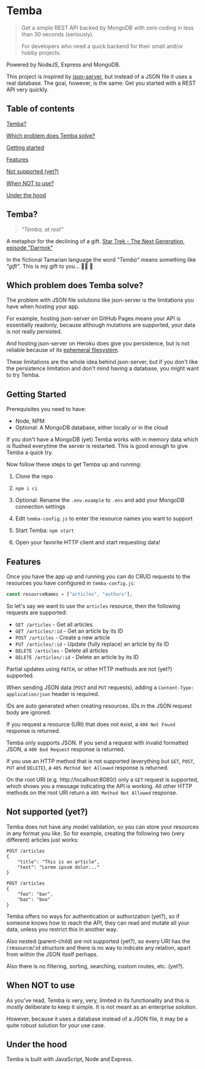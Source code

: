 # Temba

> Get a simple REST API backed by MongoDB with zero coding in less than 30 seconds (seriously).
>
> For developers who need a quick backend for their small and/or hobby projects.

Powered by NodeJS, Express and MongoDB.

This project is inspired by [json-server](https://github.com/typicode/json-server), but instead of a JSON file it uses a real database. The goal, however, is the same: Get you started with a REST API very quickly.

## Table of contents

[Temba?](#temba)

[Which problem does Temba solve?](#which-problem-does-temba-solve)

[Getting started](#getting-started)

[Features](#features)

[Not supported (yet?)](#not-supported-yet)

[When NOT to use?](#when-not-to-use)

[Under the hood](#under-the-hood)

## Temba?

> _"Temba, at rest"_

A metaphor for the declining of a gift. [Star Trek - The Next Generation, episode "Darmok"](https://memory-alpha.fandom.com/wiki/Temba)

In the fictional Tamarian language the word _"Temba"_ means something like _"gift"_. This is my gift to you... 🧔🏻 💖

## Which problem does Temba solve?

The problem with JSON file solutions like json-server is the limitations you have when hosting your app.

For example, hosting json-server on GitHub Pages means your API is essentially readonly, because although mutations are supported, your data is not really persisted.

And hosting json-server on Heroku does give you persistence, but is not reliable because of its [ephemeral filesystem](https://devcenter.heroku.com/articles/dynos#ephemeral-filesystem).

These limitations are the whole idea behind json-server, but if you don't like the persistence limitation and don't mind having a database, you might want to try Temba.

## Getting Started

Prerequisites you need to have:

- Node, NPM
- Optional: A MongoDB database, either locally or in the cloud

If you don't have a MongoDB (yet) Temba works with in memory data which is flushed everytime the server is restarted. This is good enough to give Temba a quick try.

Now follow these steps to get Temba up and running:

1. Clone the repo

2. `npm i ci`

3. Optional: Rename the `.env.example` to `.env` and add your MongoDB connection settings

4. Edit `temba-config.js` to enter the resource names you want to support

5. Start Temba: `npm start`

6. Open your favorite HTTP client and start requesting data!

## Features

Once you have the app up and running you can do CRUD requests to the resources you have configured in `temba-config.js`:

```js
const resourceNames = ["articles", "authors"];
```

So let's say we want to use the `articles` resource, then the following requests are supported:

- `GET /articles` - Get all articles
- `GET /articles/:id` - Get an article by its ID
- `POST /articles` - Create a new article
- `PUT /articles/:id` - Update (fully replace) an article by its ID
- `DELETE /articles` - Delete all articles
- `DELETE /articles/:id` - Delete an article by its ID

Partial updates using `PATCH`, or other HTTP methods are not (yet?) supported.

When sending JSON data (`POST` and `PUT` requests), adding a `Content-Type: application/json` header is required.

IDs are auto generated when creating resources. IDs in the JSON request body are ignored.

If you request a resource (URI) that does not exist, a `404 Not Found` response is returned.

Temba only supports JSON. If you send a request with invalid formatted JSON, a `400 Bad Request` response is returned.

If you use an HTTP method that is not supported (everything but `GET`, `POST`, `PUT` and `DELETE`), a `405 Method Not Allowed` response is returned.

On the root URI (e.g. http://localhost:8080/) only a `GET` request is supported, which shows you a message indicating the API is working. All other HTTP methods on the root URI return a `405 Method Not Allowed` response.

## Not supported (yet?)

Temba does not have any model validation, so you can store your resources in any format you like.
So for example, creating the following two (very different) articles just works:

```
POST /articles
{
    "title": "This is an article",
    "text": "Lorem ipsum dolor..."
}

POST /articles
{
    "foo": "bar",
    "baz": "boo"
}
```

Temba offers no ways for authentication or authorization (yet?), so if someone knows how to reach the API, they can read and mutate all your data, unless you restrict this in another way.

Also nested (parent-child) are not supported (yet?), so every URI has the /:resource/:id structure and there is no way to indicate any relation, apart from within the JSON itself perhaps.

Also there is no filtering, sorting, searching, custom routes, etc. (yet?).

## When NOT to use

As you've read, Temba is very, very, limited in its functionality and this is mostly deliberate to keep it simple. It is not meant as an enterprise solution.

However, because it uses a database instead of a JSON file, it may be a quite robust solution for your use case.

## Under the hood

Temba is built with JavaScript, Node and Express.
